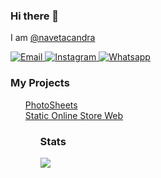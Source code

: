 ### Hi there 👋

<span>I am <a href="https://www.navetacand.my.id/">@navetacandra<a></span>

<p align="">
  
  <a href="mailto:naveta.cand@gmail.com" target="_blank">
  <img src="https://img.shields.io/badge/-Gmail-c14438?style=flat-square&logo=Gmail&logoColor=white" alt="Email">
  </a>

  <a href="https://www.instagram.com/naveta_candra/" target="_blank">
    <img src="https://img.shields.io/badge/-Instagram-e4405f?style=flat-square&logo=instagram&logoColor=white" alt="Instagram">
  </a>

  <a href="https://wa.me/6285718234965">
    <img src="https://img.shields.io/badge/-wa-green?style=flat-square&logo=Whatsapp&logoColor=white" alt="Whatsapp">
  </a>

</p>

  
### My Projects
<ul style="list-style-type: none;">
  <li>
    <a href="https://photosheets.web.app/">PhotoSheets</a>
  </li>
  <li>
    <a href="https://www.navetacand.my.id/erigo-store/">Static Online Store Web</a>
  </li>
<ul>

### Stats
<img src="https://github-readme-stats.vercel.app/api/top-langs/?username=navetacandra&hide=batchfile&layout=compact&theme=vue-dark" style="display: flex; justify-content: center;" />
